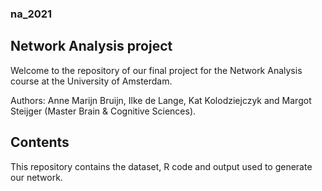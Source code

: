 ### na_2021

## Network Analysis project
Welcome to the repository of our final project for the Network Analysis course at the University of Amsterdam.

Authors: Anne Marijn Bruijn, Ilke de Lange, Kat Kolodziejczyk and Margot Steijger (Master Brain & Cognitive Sciences).

## Contents
This repository contains the dataset, R code and output used to generate our network.
